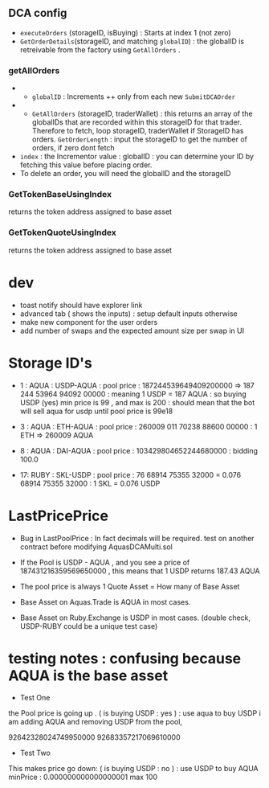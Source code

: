 ## DCA config

- `executeOrders` (storageID, isBuying) : Starts at index 1 (not zero)
- `GetOrderDetails`(storageID, and matching `globalID`) : the globalID is retreivable from the factory using `GetAllOrders` .

### getAllOrders

- - `globalID` : Increments ++ only from each new `SubmitDCAOrder`
- - `GetAllOrders` (storageID, traderWallet) : this returns an array of the globalIDs that are recorded within this storageID for that trader. Therefore to fetch, loop storageID, traderWallet if StorageID has orders. `GetOrderLength` : input the storageID to get the number of orders, if zero dont fetch
- `index` : the Incrementor value : globalID : you can determine your ID by fetching this value before placing order.
- To delete an order, you will need the globalID and the storageID

### GetTokenBaseUsingIndex

returns the token address assigned to base asset

### GetTokenQuoteUsingIndex

returns the token address assigned to base asset

# dev

- toast notify should have explorer link
- advanced tab ( shows the inputs) : setup default inputs otherwise
- make new component for the user orders
- add number of swaps and the expected amount size per swap in UI

# Storage ID's

- 1 : AQUA : USDP-AQUA : pool price : 187244539649409200000 => 187 244 53964 94092 00000 : meaning 1 USDP = 187 AQUA : so buying USDP (yes) min price is 99 , and max is 200 : should mean that the bot will sell aqua for usdp until pool price is 99e18

- 3 : AQUA : ETH-AQUA : pool price : 260009 011 70238 88600 00000 : 1 ETH => 260009 AQUA

- 8 : AQUA : DAI-AQUA : pool price : 103429804652244680000 : bidding 100.0

- 17: RUBY : SKL-USDP : pool price : 76 68914 75355 32000 = 0.076 68914 75355 32000 : 1 SKL = 0.076 USDP

# LastPricePrice

- Bug in LastPoolPrice : In fact decimals will be required. test on another contract before modifying AquasDCAMulti.sol

- If the Pool is USDP - AQUA , and you see a price of 187431216359569650000 , this means that 1 USDP returns 187.43 AQUA

- The pool price is always 1 Quote Asset = How many of Base Asset

- Base Asset on Aquas.Trade is AQUA in most cases.

- Base Asset on Ruby.Exchange is USDP in most cases. (double check, USDP-RUBY could be a unique test case)

# testing notes : confusing because AQUA is the base asset

- Test One

the Pool price is going up .
( is buying USDP : yes ) : use aqua to buy USDP
i am adding AQUA and removing USDP from the pool,

92642328024749950000
92683357217069610000

- Test Two

This makes price go down:
( is buying USDP : no ) : use USDP to buy AQUA
minPrice : 0.000000000000000001
max 100
